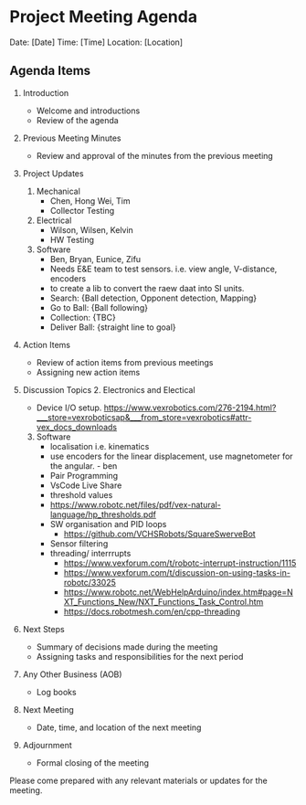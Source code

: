 # Project Meeting Agenda

Date: [Date]
Time: [Time]
Location: [Location]

## Agenda Items

1. Introduction

   - Welcome and introductions
   - Review of the agenda

2. Previous Meeting Minutes

   - Review and approval of the minutes from the previous meeting

3. Project Updates

   1. Mechanical
      - Chen, Hong Wei, Tim
      - Collector Testing
   2. Electrical
      - Wilson, Wilsen, Kelvin
      - HW Testing
   3. Software
      - Ben, Bryan, Eunice, Zifu
      - Needs E&E team to test sensors. i.e. view angle, V-distance, encoders
      - to create a lib to convert the raew daat into SI units.
      - Search: {Ball detection, Opponent detection, Mapping}
      - Go to Ball: {Ball following}
      - Collection: {TBC}
      - Deliver Ball: {straight line to goal}

4. Action Items

   - Review of action items from previous meetings
   - Assigning new action items

5. Discussion Topics 2. Electronics and Electical

   - Device I/O setup. https://www.vexrobotics.com/276-2194.html?___store=vexroboticsap&___from_store=vexrobotics#attr-vex_docs_downloads

   3. Software
      - localisation i.e. kinematics
      - use encoders for the linear displacement, use magnetometer for the angular. - ben
      - Pair Programming
      - VsCode Live Share
      - threshold values
      - https://www.robotc.net/files/pdf/vex-natural-language/hp_thresholds.pdf
      - SW organisation and PID loops
        - https://github.com/VCHSRobots/SquareSwerveBot
      - Sensor filtering
      - threading/ interrrupts
        - https://www.vexforum.com/t/robotc-interrupt-instruction/1115
        - https://www.vexforum.com/t/discussion-on-using-tasks-in-robotc/33025
        - https://www.robotc.net/WebHelpArduino/index.htm#page=NXT_Functions_New/NXT_Functions_Task_Control.htm
        - https://docs.robotmesh.com/en/cpp-threading

6. Next Steps

   - Summary of decisions made during the meeting
   - Assigning tasks and responsibilities for the next period

7. Any Other Business (AOB)

   - Log books

8. Next Meeting

   - Date, time, and location of the next meeting

9. Adjournment
   - Formal closing of the meeting

Please come prepared with any relevant materials or updates for the meeting.

